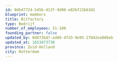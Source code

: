 ```yaml
---
id: 0db47724-545b-413f-9d06-e82bf21b63d1
blueprint: members
title: Bitfactory
type: Bedrijf
number_of_employees: 51-100
founding_partner: false
updated_by: 8d873b47-ad86-4fd3-9e95-27842ea80beb
updated_at: 1653473738
province: Zuid-Holland
city: Rotterdam
---
```

